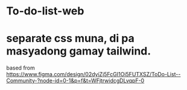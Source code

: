 # To-do-list-web

# separate css muna, di pa masyadong gamay tailwind.
 based from https://www.figma.com/design/02dyiZj5FcGI1Oi5FUTXSZ/ToDo-List--Community-?node-id=0-1&p=f&t=WFjtrwidcgDLvqpF-0
